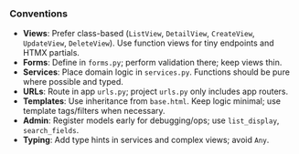 ### Conventions
- **Views**: Prefer class-based (`ListView`, `DetailView`, `CreateView`, `UpdateView`, `DeleteView`). Use function views for tiny endpoints and HTMX partials.
- **Forms**: Define in `forms.py`; perform validation there; keep views thin.
- **Services**: Place domain logic in `services.py`. Functions should be pure where possible and typed.
- **URLs**: Route in app `urls.py`; project `urls.py` only includes app routers.
- **Templates**: Use inheritance from `base.html`. Keep logic minimal; use template tags/filters when necessary.
- **Admin**: Register models early for debugging/ops; use `list_display`, `search_fields`.
- **Typing**: Add type hints in services and complex views; avoid `Any`.
